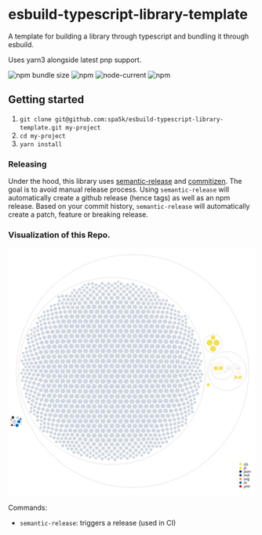 # esbuild-typescript-library-template

A template for building a library through typescript and bundling it through esbuild.

Uses yarn3 alongside latest pnp support.

![npm bundle size](https://img.shields.io/bundlephobia/minzip/esbuild-typescript-library-template?logo=files&style=for-the-badge)
![npm](https://img.shields.io/npm/v/esbuild-typescript-library-template?logo=npm&style=for-the-badge)
![node-current](https://img.shields.io/badge/Node-%3E=12-success?style=for-the-badge&logo=node)
![npm](https://img.shields.io/npm/dw/esbuild-typescript-library-template?style=for-the-badge)

## Getting started

1. `git clone git@github.com:spa5k/esbuild-typescript-library-template.git my-project`
2. `cd my-project`
3. `yarn install`

### Releasing

Under the hood, this library uses [semantic-release](https://github.com/semantic-release/semantic-release) and [commitizen](https://github.com/commitizen/cz-cli).
The goal is to avoid manual release process. Using `semantic-release` will automatically create a github release (hence tags) as well as an npm release.
Based on your commit history, `semantic-release` will automatically create a patch, feature or breaking release.

### Visualization of this Repo.

![Visualization of this repo](./diagram.svg)

Commands:

- `semantic-release`: triggers a release (used in CI)
